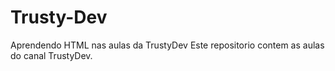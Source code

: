 # Trusty-Dev
Aprendendo HTML nas aulas da TrustyDev
Este repositorio contem as aulas do canal TrustyDev.
